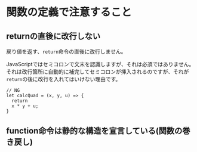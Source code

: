 # 関数の定義で注意すること




## returnの直後に改行しない

戻り値を返す、`return`命令の直後に改行しません。

JavaScriptではセミコロンで文末を認識しますが、それは必須ではありません。それは改行箇所に自動的に補完してセミコロンが挿入されるのですが、それが`return`の後に改行を入れてはいけない理由です。

```
// NG
let calcQuad = (x, y, u) => {
  return
  x * y + u;
}

```





## function命令は静的な構造を宣言している(関数の巻き戻し)



